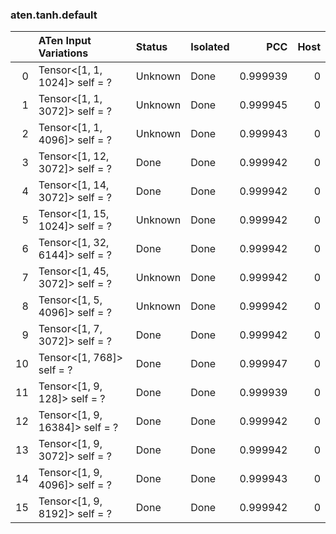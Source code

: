 ### aten.tanh.default
|    | ATen Input Variations          | Status   | Isolated   |      PCC |   Host |
|---:|:-------------------------------|:---------|:-----------|---------:|-------:|
|  0 | Tensor<[1, 1, 1024]> self = ?  | Unknown  | Done       | 0.999939 |      0 |
|  1 | Tensor<[1, 1, 3072]> self = ?  | Unknown  | Done       | 0.999945 |      0 |
|  2 | Tensor<[1, 1, 4096]> self = ?  | Unknown  | Done       | 0.999943 |      0 |
|  3 | Tensor<[1, 12, 3072]> self = ? | Done     | Done       | 0.999942 |      0 |
|  4 | Tensor<[1, 14, 3072]> self = ? | Done     | Done       | 0.999942 |      0 |
|  5 | Tensor<[1, 15, 1024]> self = ? | Unknown  | Done       | 0.999942 |      0 |
|  6 | Tensor<[1, 32, 6144]> self = ? | Done     | Done       | 0.999942 |      0 |
|  7 | Tensor<[1, 45, 3072]> self = ? | Unknown  | Done       | 0.999942 |      0 |
|  8 | Tensor<[1, 5, 4096]> self = ?  | Unknown  | Done       | 0.999942 |      0 |
|  9 | Tensor<[1, 7, 3072]> self = ?  | Done     | Done       | 0.999942 |      0 |
| 10 | Tensor<[1, 768]> self = ?      | Done     | Done       | 0.999947 |      0 |
| 11 | Tensor<[1, 9, 128]> self = ?   | Done     | Done       | 0.999939 |      0 |
| 12 | Tensor<[1, 9, 16384]> self = ? | Done     | Done       | 0.999942 |      0 |
| 13 | Tensor<[1, 9, 3072]> self = ?  | Done     | Done       | 0.999942 |      0 |
| 14 | Tensor<[1, 9, 4096]> self = ?  | Done     | Done       | 0.999943 |      0 |
| 15 | Tensor<[1, 9, 8192]> self = ?  | Done     | Done       | 0.999942 |      0 |

